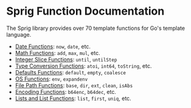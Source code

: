 # Sprig Function Documentation

The Sprig library provides over 70 template functions for Go's template language.

- [Date Functions](date.html): `now`, `date`, etc.
- [Math Functions](math.html): `add`, `max`, `mul`, etc.
- [Integer Slice Functions](integer_slice.html): `until`, `untilStep`
- [Type Conversion Functions](conversion.html): `atoi`, `int64`, `toString`, etc.
- [Defaults Functions](defaults.html): `default`, `empty`, `coalesce`
- [OS Functions](os.html): `env`, `expandenv`
- [File Path Functions](paths.html): `base`, `dir`, `ext`, `clean`, `isAbs`
- [Encoding Functions](encoding.html): `b64enc`, `b64dec`, etc.
- [Lists and List Functions](lists.html): `list`, `first`, `uniq`, etc.


